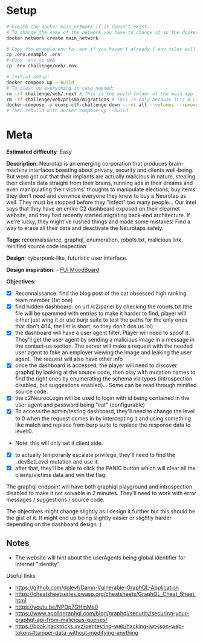 # Setup

```bash
# Create the docker main_network if it doesn't exist.
# To change the name of the network you have to change it in the docker-compose file as well.
docker network create main_network

# Copy the example env to .env if you haven't already (.env files will be read by docker-compose)
cp .env.example .env
# Copy .env to web
cp .env challenge/web/.env

# Initial setup:
docker compose up --build
# To clean up everything in case needed:
rm -rf challenge/web/.next # This is the build folder of the main app
rm -rf challenge/web/prisma/migrations # This is only because it's a CTF challenge
docker-compose -p ecorp-ctf-challenge down --rmi all --volumes --remove-orphans #Or whatever you use to remove all the stuff
# Then rebuild with docker compose up --build
```

# Meta

**Estimated difficulty**: Easy

**Description**: Neurotap is an emerging corporation that produces brain-machine interfaces boasting about privacy, security and clients well-being.
But word got out that their implants are actually malicious in nature, stealing their clients data straight from their brains, running ads in their dreams and even manipulating their victims' thoughts to manipulate elections, buy items they don't need and convince everyone they know to buy a Neurotap as well. They must be stopped before they "infect" too many people...
Our intel says that they have an entire C2 dashboard exposed on their clearnet website, and they had recently started migrating back-end architecture. If we're lucky, they might've rushed things and made some mistakes! Find a way to erase all their data and deactivate the Neurotaps safely.

**Tags**: reconnaissance, graphql, enumeration, robots.txt, malicious link, minified source code inspection

**Design**: cyberpunk-like, futuristic user interface.

**Design inspiration**: - [FUI MoodBoard](https://www.behance.net/collection/203026051/FUI)

**Objectives**:

-   [x] Reconnaissance: find the blog post of the cat obsessed high ranking team member (1st one)
-   [x] find hidden dashboard: on url /c2/panel by checking the robots.txt (the file will be spammed with entries to make it harder to find, player will either just wing it or use burp suite to test the paths for the only ones that don't 404, the list is short, so they don't dos us lol)
-   [x] the dashboard will have a user agent filter. Player will need to spoof it. They'll get the user agent by sending a malicious image in a message in the contact-us section.
        The server will make a request with the needed user agent to fake an employer viewing the image and leaking the user agent.
        The request will also have other info
-   [x] once the dashboard is accessed, the player will need to discover graphql by looking at the source code, then play with mutation names to find the right ones by enumerating the schema via typos (introspection disabled, but suggestions enabled)... Some can be read through minified source code.
-   [x] the c2NeurocLogin will be used to login with id being contained in the user agent and password being "cat" (configurable)
-   [x] To access the admin/testing dashboard, they'll need to change the level to 0 when the request comes in by intercepting it and using something like match and replace from burp suite to replace the response data to level:0.
-   Note: this will only set it client side.
-   [x] to actually temporarily escalate privilege, they'll need to find the \_devSetLevel mutation and use it.
-   [x] after that, they'll be able to click the PANIC button which will clear all the clients/victims data and win the flag.

The graphql endpoint will have both graphiql playground and introspection disabled to make it not solvable in 2 minutes. They'll need to work with error messages / suggestions / source code.

The objectives might change slightly as I design it further but this should be the gist of it. It might end up being slightly easier or slightly harder depending on the dashboard design :)

## Notes

-   The website will hint about the userAgents being global identifier for internet "identity"

Useful links

-   https://github.com/dolevf/Damn-Vulnerable-GraphQL-Application
-   https://cheatsheetseries.owasp.org/cheatsheets/GraphQL_Cheat_Sheet.html
-   https://youtu.be/NPDp7GHmMa0
-   https://www.apollographql.com/blog/graphql/security/securing-your-graphql-api-from-malicious-queries/
-   https://book.hacktricks.xyz/pentesting-web/hacking-jwt-json-web-tokens#tamper-data-without-modifying-anything

